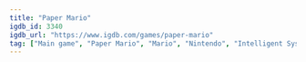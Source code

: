 ```yaml
---
title: "Paper Mario"
igdb_id: 3340
igdb_url: "https://www.igdb.com/games/paper-mario"
tag: ["Main game", "Paper Mario", "Mario", "Nintendo", "Intelligent Systems Co., Ltd.", "Gradiente", "iQue", "Role-playing (RPG)", "Turn-based strategy (TBS)", "Adventure", "Single player", "Third person", "Side view", "Action", "Fantasy", "Comedy"]
---
```

